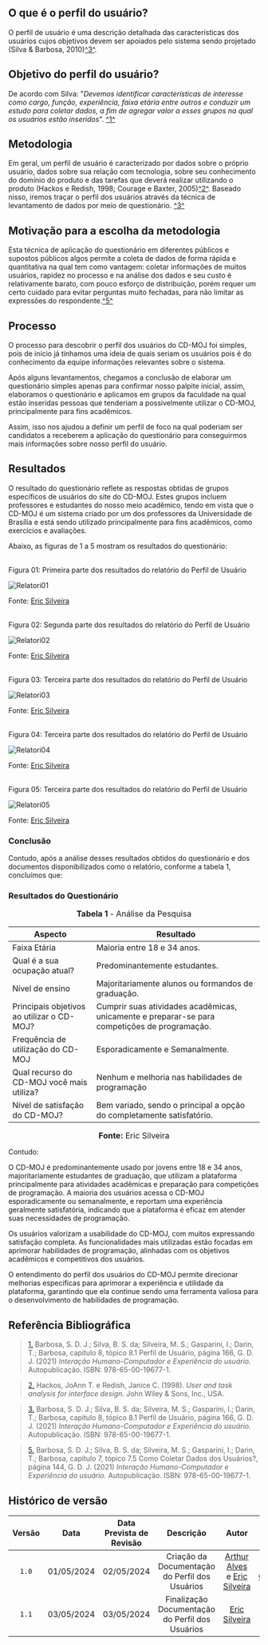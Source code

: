 ## <a>O que é o perfil do usuário?</a>

O perfil de usuário é uma descrição detalhada das características dos usuários cujos objetivos devem ser apoiados pelo sistema sendo projetado (Silva & Barbosa, 2010)<a id="anchor_3" href="#FRM3">^3^</a>.

## <a>Objetivo do perfil do usuário?</a>

De acordo com Silva: "*Devemos identificar características de interesse como cargo, função, experiência, faixa etária entre outros e conduzir um estudo para coletar dados, a fim de agregar valor a esses grupos na qual os usuários estão inseridos*". <a id="anchor_1" href="#FRM1">^1^</a>

## <a>Metodologia</a>

Em geral, um perfil de usuário é caracterizado por dados sobre o próprio usuário, dados sobre sua relação com tecnologia, sobre seu conhecimento do domínio do produto e das tarefas que deverá realizar utilizando o produto (Hackos e Redish, 1998; Courage e Baxter, 2005)<a id="anchor_2" href="#FRM2">^2^</a>. Baseado nisso, iremos traçar o perfil dos usuários através da técnica de levantamento de dados por meio de questionário. <a id="anchor_3" href="#FRM3">^3^</a>

## <a>Motivação para a escolha da metodologia</a>

Esta técnica de aplicação do questionário em diferentes públicos e supostos públicos algos permite a coleta de dados de forma rápida e quantitativa na qual tem como vantagem: coletar informações de muitos usuários, rapidez no processo e na análise dos dados e seu custo é relativamente barato, com pouco esforço de distribuição, porém requer um certo cuidado para evitar perguntas muito fechadas, para não limitar as expressões do respondente.<a id="anchor_5" href="#FRM5">^5^</a>

## <a>Processo</a>

O processo para descobrir o perfil dos usuários do CD-MOJ foi simples, pois de início já tinhamos uma ideia de quais seriam os usuários pois é do conhecimento da equipe informações relevantes sobre o sistema.

Após alguns levantamentos, chegamos a conclusão de elaborar um questionário simples apenas para confirmar nosso palpite inicial, assim, elaboramos o questionário e aplicamos em grupos da faculdade na qual estão inseridas pessoas que tenderiam a possivelmente utilizar o CD-MOJ, principalmente para fins acadêmicos.

Assim, isso nos ajudou a definir um perfil de foco na qual poderiam ser candidatos a receberem a aplicação do questionário para conseguirmos mais informações sobre nosso perfil do usuário.


## <a>Resultados</a>

O resultado do questionário reflete as respostas obtidas de grupos específicos de usuários do site do CD-MOJ. Estes grupos incluem professores e estudantes do nosso meio acadêmico, tendo em vista que o CD-MOJ é um sistema criado por um dos professores da Universidade de Brasília e está sendo utilizado principalmente para fins acadêmicos, como exercícios e avaliações.

Abaixo, as figuras de 1 a 5 mostram os resultados do questionário:

</br>
Figura 01: Primeira parte dos resultados do relatório do Perfil de Usuário

![Relatori01](https://github.com/Interacao-Humano-Computador/2024.1-CD-MOJ/blob/git-pages/assets/images/relatorio01.png?raw=true)

Fonte: [Eric Silveira](https://github.com/ericbky)

</br>
Figura 02: Segunda parte dos resultados do relatório do Perfil de Usuário

![Relatori02](https://github.com/Interacao-Humano-Computador/2024.1-CD-MOJ/blob/git-pages/assets/images/relatorio02.png?raw=true)

Fonte: [Eric Silveira](https://github.com/ericbky)

</br>
Figura 03: Terceira parte dos resultados do relatório do Perfil de Usuário

![Relatori03](https://github.com/Interacao-Humano-Computador/2024.1-CD-MOJ/blob/git-pages/assets/images/relatorio03.png?raw=true)

Fonte: [Eric Silveira](https://github.com/ericbky)

</br>
Figura 04: Terceira parte dos resultados do relatório do Perfil de Usuário

![Relatori04](https://github.com/Interacao-Humano-Computador/2024.1-CD-MOJ/blob/git-pages/assets/images/relatorio04.png?raw=true)

Fonte: [Eric Silveira](https://github.com/ericbky)

</br>
Figura 05: Terceira parte dos resultados do relatório do Perfil de Usuário

![Relatori05](https://github.com/Interacao-Humano-Computador/2024.1-CD-MOJ/blob/git-pages/assets/images/relatorio05.png?raw=true)

Fonte: [Eric Silveira](https://github.com/ericbky)

### Conclusão

Contudo, após a análise desses resultados obtidos do questionário e dos documentos disponibilizados como o relatório, conforme a tabela 1, concluímos que:

### Resultados do Questionário
<font size="3"><p style="text-align: center"><b>Tabela 1</b> - Análise da Pesquisa</p></font>

| Aspecto                         | Resultado                                                          |
|---------------------------------|-----------------------------------------------------------------------|
| Faixa Etária                     | Maioria entre 18 e 34 anos.                                           |
| Qual é a sua ocupação atual? | Predominantemente estudantes.                 |
|Nível de ensino| Majoritariamente alunos ou formandos de graduação. |
| Principais objetivos ao utilizar o CD-MOJ? | Cumprir suas atividades acadêmicas, unicamente e preparar-se para competições de programação. |
| Frequência de utilização do CD-MOJ | Esporadicamente e Semanalmente. |
| Qual recurso do CD-MOJ você mais utiliza?       | Nenhum e melhoria nas habilidades de programação |
| Nível de satisfação do CD-MOJ?       | Bem variado, sendo o principal a opção do completamente satisfatório. |

<font size="3"><p style="text-align: center"><b>Fonte:</b> Eric Silveira</p></font>


Contudo:

O CD-MOJ é predominantemente usado por jovens entre 18 e 34 anos, majoritariamente estudantes de graduação, que utilizam a plataforma principalmente para atividades acadêmicas e preparação para competições de programação. A maioria dos usuários acessa o CD-MOJ esporadicamente ou semanalmente, e reportam uma experiência geralmente satisfatória, indicando que a plataforma é eficaz em atender suas necessidades de programação.

Os usuários valorizam a usabilidade do CD-MOJ, com muitos expressando satisfação completa. As funcionalidades mais utilizadas estão focadas em aprimorar habilidades de programação, alinhadas com os objetivos acadêmicos e competitivos dos usuários.

O entendimento do perfil dos usuários do CD-MOJ permite direcionar melhorias específicas para aprimorar a experiência e utilidade da plataforma, garantindo que ela continue sendo uma ferramenta valiosa para o desenvolvimento de habilidades de programação.


## <a> Referência Bibliográfica </a>

> <a id="FRM1" href="#anchor_1">1.</a> Barbosa, S. D. J.; Silva, B. S. da; Silveira, M. S.; Gasparini, I.; Darin, T.; Barbosa, capítulo 8, tópico 8.1 Perfil de Usuário, página 166, G. D. J. (2021) *Interação Humano-Computador e Experiência do usuário.* Autopublicação. ISBN: 978-65-00-19677-1.


> <a id="FRM2" href="#anchor_2">2.</a> Hackos, JoAnn T. e Redish, Janice C. (1998). *User and task analysis for interface design.* John Wiley & Sons, Inc., USA.

> <a id="FRM3" href="#anchor_3">3.</a> Barbosa, S. D. J.; Silva, B. S. da; Silveira, M. S.; Gasparini, I.; Darin, T.; Barbosa, capítulo 8, tópico 8.1 Perfil de Usuário, página 166, G. D. J. (2021) *Interação Humano-Computador e Experiência do usuário.* Autopublicação. ISBN: 978-65-00-19677-1.


> <a id="FRM5" href="#anchor_5">5.</a> Barbosa, S. D. J.; Silva, B. S. da; Silveira, M. S.; Gasparini, I.; Darin, T.; Barbosa, capítulo 7, tópico 7.5 Como Coletar Dados dos Usuários?, página 144, G. D. J. (2021) *Interação Humano-Computador e Experiência do usuário.* Autopublicação. ISBN: 978-65-00-19677-1.

## <a> Histórico de versão </a>
|Versão|Data|Data Prevista de Revisão|Descrição|Autor|Revisor|
| :------: | :----------: |:-----------: | :----------------------: | :---------: |:---------: |
| `1.0` | 01/05/2024 | 02/05/2024 |Criação da Documentação do Perfil dos Usuários | [Arthur Alves](https://github.com/Arthrok) e [Eric Silveira](https://github.com/ericbky) | [Luiz Gustavo](https://github.com/LuizGust4vo) |
| `1.1` | 03/05/2024 | 03/05/2024 |Finalização Documentação do Perfil dos Usuários | [Eric Silveira](https://github.com/ericbky) | [Arthur Alves](https://github.com/Arthrok)|

[def]: https://github.com/Interacao-Humano-Computador/2024.1-CD-MOJ/blob/git-pages/assets/images/relatorio01.png

[def2]: https://github.com/Interacao-Humano-Computador/2024.1-CD-MOJ/blob/git-pages/assets/images/relatorio02.png

[def3]: https://github.com/Interacao-Humano-Computador/2024.1-CD-MOJ/blob/git-pages/assets/images/relatorio03.png

[def4]: https://github.com/Interacao-Humano-Computador/2024.1-CD-MOJ/blob/git-pages/assets/images/relatorio04.png

[def5]: https://github.com/Interacao-Humano-Computador/2024.1-CD-MOJ/blob/git-pages/assets/images/relatorio05.png